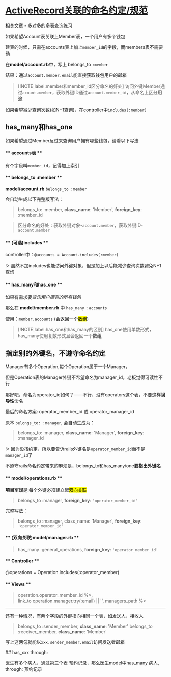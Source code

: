 # [ActiveRecord关联的命名约定/规范](/2019/11_2/includes_assocation.md)

相关文章 - [多对多的多表查询练习](/2019/11_1/join-query)

如果希望Account表关联上Member表，一个用户有多个钱包

建表的时候，只需在accounts表上加上`member_id`的字段，而members表不需要动

在**model/account.rb**中，写上 belongs_to `:member`

结果：通过`account.member.email`能直接获取钱包用户的邮箱

> [!NOTE|label:member和member_id区分命名的好处]
> 访问外键Member通过`acount.member`，获取外键ID通过`account.member_id`，从命名上区分**用途**

如果希望减少查询次数(如N+1查询)，在controller中`includes(:member)`

## has_many和has_one

如果希望通过Member反过来查询用户拥有哪些钱包，请看以下写法

<!-- tabs:start -->

#### ** accounts表 **

有个字段叫`member_id`，记得加上索引

#### ** belongs_to :member **

**model/account.rb** `belongs_to :member`

会自动生成以下完整版写法：

> belongs_to: :member, **class_name**: 'Member', **foreign_key**: :member_id

> 区分命名的好处：获取外键对象-`account.member`，获取外键ID-`account.member`

#### ** (可选)includes **

controller中：`@accounts = Account.includes(:member)`

!> 虽然不加includes也能访问外键对象，但是加上以后能减少查询次数避免N+1查询

#### ** has_many和has_one **

如果有需求要*查询用户拥有的所有钱包*

那么在 **model/member.rb** 中 `has_many :accounts`

使用：`member.accounts` (会返回一个<mark>数组</mark>)

> [!NOTE|label:has_one和has_many的区别]
> has_one使用单数形式，has_many使用复数形式且会返回一个**数组**

<!-- tabs:end -->

## 指定别的外键名，不遵守命名约定

Manager有多个Operation,每个Operation属于一个Manager，

但是Operation表的Manager外键不希望命名为manager_id，老板觉得可读性不行

那好吧，命名为operator_id如何？——不行，没有operators这个表，不要这样**误导性**命名

最后的命名方案: operator_member_id 或 operator_manager_id

原本 `belongs_to: :manager`, 会自动生成为：

> belongs_to: :manager, **class_name**: 'Manager', **foreign_key**: :manager_id

!> 因为没按约定，所以要告诉rails外键名是`operator_member_id`而不是`manager_id`了

不遵守rails命名约定带来的麻烦是，belongs_to和has_many/one**要指出外键名**

<!-- tabs:start -->

#### ** model/operations.rb **

**项目军规**是:每个外键必须建立起<mark>双向关联</mark>

> belongs_to :manager, **foreign_key**: `'operator_member_id'`

完整写法：

> belongs_to :manager, class_name: 'Manager', **foreign_key**: `'operator_member_id'`

#### ** (双向关联)model/manager.rb **

> has_many :general_operations, **foreign_key**: `'operator_member_id'`

#### ** Controller **

@operations = Operation.includes(:operator_member)

#### ** Views **

> operation.operator_member_id %>,<br>
> link_to operation.manager.try(:email) || '', managers_path %>

<!-- tabs:end -->

---

还有一种情况，有两个字段的外键指向相同一个表，如发送人，接收人

> belongs_to :sender_member, **class_name**: 'Member'
> belongs_to :receiver_member, **class_name**: 'Member'

写上这两句就能以`xxx.sender_member.email`访问发送者邮箱

\## has_xxx through:

医生有多个病人，通过第三个表 预约记录，那么医生model中has_many 病人, through: 预约记录

